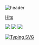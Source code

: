 ![header](https://capsule-render.vercel.app/api?type=waving&color=auto&height=300&section=header&text=woneal's%20git&fontSize=90)

[Hits](https://hits.seeyoufarm.com/api/count/incr/badge.svg?url=https%3A%2F%2Fgithub.com%2FLvMok&count_bg=%23FFDAC7&title_bg=%23FFADAD&icon=&icon_color=%23E7E7E7&title=hits&edge_flat=false)

<img src="https://img.shields.io/badge/Python-3776AB?style=flat-square&logo=Python&logoColor=white"/> <img src="https://img.shields.io/badge/C-A8B9CC?style=flat-square&logo=C&logoColor=white"/> <img src="https://img.shields.io/badge/C++-00599C?style=flat-square&logo=C++&logoColor=white"/>

[![Typing SVG](https://readme-typing-svg.demolab.com/?lines=My+Name+Is+Woneal)](https://git.io/typing-svg)